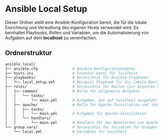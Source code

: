 # Ansible Local Setup

Dieser Ordner stellt eine Ansible-Konfiguration bereit, die für die lokale Einrichtung und Verwaltung des eigenen Hosts verwendet wird. Es beinhaltet Playbooks, Rollen und Variablen, um die Automatisierung von Aufgaben auf dem **localhost** zu vereinfachen.

## Ordnerstruktur

```bash
ansible_local/
├── ansible.cfg                # Ansible-Konfigurationsdatei
├── hosts.ini                  # Inventar-Datei für localhost
├── playbooks/                 # Verzeichnis für Ansible-Playbooks
│   └── local_setup.yml        # Beispiel-Playbook für die lokale Konfiguration
├── roles/                     # Verzeichnis für Rollen (zur besseren Strukturierung)
│   ├── common/                # Rolle für allgemeine Aufgaben
│   │   └── tasks/             
│   │       └── main.yml       # Aufgaben, die auf localhost ausgeführt werden
│   ├── apache/                # Rolle für Apache-Installation und -Konfiguration
│   │   ├── tasks/             
│   │   │   └── main.yml       # Aufgaben für Apache-Installation
│   │   └── handlers/
│   │       └── main.yml       # Handlers für das Neustarten von Apache
└── group_vars/                # Verzeichnis für Variablen für Gruppen (optional)
    └── local.yml              # Variablen für localhost
